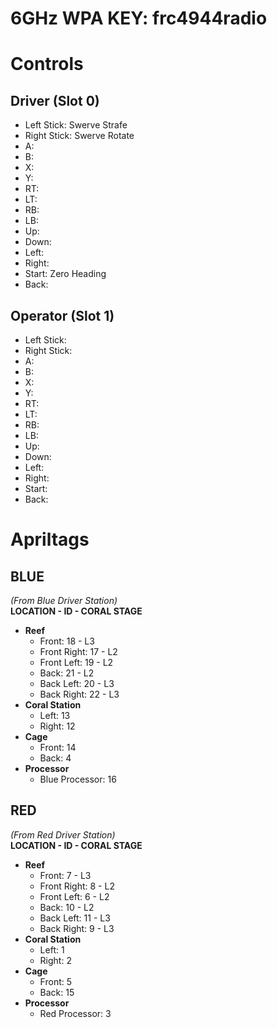 # 6GHz WPA KEY: frc4944radio

# Controls

## Driver (Slot 0)
  - Left Stick: Swerve Strafe
  - Right Stick: Swerve Rotate
  - A: 
  - B:
  - X:
  - Y:
  - RT:
  - LT:
  - RB:
  - LB:
  - Up:
  - Down:
  - Left:
  - Right:
  - Start: Zero Heading
  - Back:

## Operator (Slot 1)
  - Left Stick: 
  - Right Stick:
  - A: 
  - B:
  - X:
  - Y:
  - RT:
  - LT:
  - RB:
  - LB:
  - Up:
  - Down:
  - Left:
  - Right:
  - Start:
  - Back:

# Apriltags

## BLUE
*(From Blue Driver Station)*  
**LOCATION - ID - CORAL STAGE**  

- **Reef**
  - Front: 18 - L3
  - Front Right: 17 - L2
  - Front Left: 19 - L2
  - Back: 21 - L2
  - Back Left: 20 - L3
  - Back Right: 22 - L3
- **Coral Station**
  - Left: 13
  - Right: 12
- **Cage**
  - Front: 14
  - Back: 4
- **Processor**
  - Blue Processor: 16

## RED
*(From Red Driver Station)*  
**LOCATION - ID - CORAL STAGE**  

- **Reef**
  - Front: 7 - L3
  - Front Right: 8 - L2
  - Front Left: 6 - L2
  - Back: 10 - L2
  - Back Left: 11 - L3
  - Back Right: 9 - L3
- **Coral Station**
  - Left: 1
  - Right: 2
- **Cage**
  - Front: 5
  - Back: 15
- **Processor**
  - Red Processor: 3